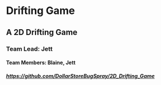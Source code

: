# Drifting Game

## A 2D Drifting Game

### Team Lead: Jett

#### Team Members: Blaine, Jett

##### https://github.com/DollarStoreBugSpray/2D_Drifting_Game
